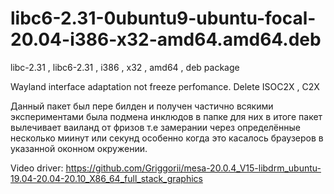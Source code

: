 # libc6-2.31-0ubuntu9-ubuntu-focal-20.04-i386-x32-amd64.amd64.deb
libc-2.31 , libc6-2.31 , i386 , x32 , amd64 , deb package

Wayland interface adaptation not freeze perfomance. Delete ISOC2X , C2X

Данный пакет был пере билден и получен частично всякими экспериментами была подмена инклюдов в папке для них в итоге пакет вылечивает ваиланд от фризов т.е замерании через определённые несколько миинут или секунд особенно когда это касалось браузеров в указанной оконном окружении.

Video driver: https://github.com/Griggorii/mesa-20.0.4_V15-libdrm_ubuntu-19.04-20.04-20.10_X86_64_full_stack_graphics
